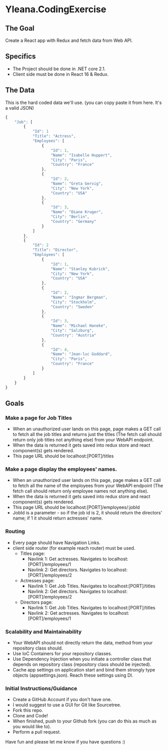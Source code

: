 # Yleana.CodingExercise
## The Goal
Create a React app with Redux and fetch data from Web API. 

## Specifics
- The Project should be done in .NET core 2.1.
- Client side must be done in React 16 & Redux.

## The Data
This is the hard coded data we'll use. (you can copy paste it from here. It's a valid JSON)

```javascript
{
    "Job": [
        {
            "Id": 1
            "Title": "Actress",
            "Employees": [
                {
                    "Id": 1,
                    "Name": "Isabelle Huppert",
                    "City": "Paris",
                    "Country": "France"
                },
                {
                    "Id": 2,
                    "Name": "Greta Gervig",
                    "City": "New York",
                    "Country": "USA"
                },
                {
                    "Id": 3,
                    "Name": "Diane Kruger",
                    "City": "Berlin",
                    "Country": "Germany"
                }
            ]
        },
        {
            "Id": 2
            "Title": "Director",
            "Employees": [
                {
                    "Id": 1,
                    "Name": "Stanley Kubrick",
                    "City": "New York",
                    "Country": "USA"
                },
                {
                    "Id": 2,
                    "Name": "Ingmar Bergman",
                    "City": "Stockholm",
                    "Country": "Sweden"
                },
                {
                    "Id": 3,
                    "Name": "Michael Haneke",
                    "City": "Salzburg",
                    "Country": "Austria"
                },
                {
                    "Id": 4,
                    "Name": "Jean-luc Goddard",
                    "City": "Paris",
                    "Country": "France"
                }
            ]
        }
    }
}  
```

## Goals
### Make a page for Job Titles
- When an unauthorized user lands on this page, page makes a GET call to fetch all the job titles and returns just the titles (The fetch call should return only job titles not anything else) from your WebAPI endpoint.
- When the data is returned it gets saved into redux store and react component(s) gets rendered.
- This page URL should be localhost:[PORT]/titles

### Make a page display the employees' names.

- When an unauthorized user lands on this page, page makes a GET call to fetch all the name of the employees from your WebAPI endpoint (The fetch call should return only employee names not anything else).
- When the data is returned it gets saved into redux store and react component(s) gets rendered.
- This page URL should be localhost:[PORT]/employees/:jobId 
- JobId is a parameter - so if the job id is 2, it should return the directors' name; if 1 it should return actresses' name.

### Routing
- Every page should have Navigation Links.
- client side router (for example reach router) must be used.
    - Titles page:
        - Navlink 1: Get actresses. Navigates to localhost:[PORT]/employees/1
        - Navlink 2: Get directors. Navigates to localhost:[PORT]/employees/2
    - Actresses page:
        - Navlink 1: Get Job Titles. Navigates to localhost:[PORT]/titles
        - Navlink 2: Get directors. Navigates to localhost:[PORT]/employees/2
    - Directors page:
        - Navlink 1: Get Job Titles. Navigates to localhost:[PORT]/titles
        - Navlink 2: Get actresses. Navigates to localhost:[PORT]/employees/1    

### Scalability and Maintainability
- Your WebAPI should not directly return the data, method from your repository class should.
- Use IoC Containers for your repository classes.
- Use Dependency Injection when you initiate a controller class that depends on repository class (repository class should be injected).
- Cache app settings on application start and bind them strongly type objects (appsettings.json). Reach these settings using DI.

### Initial Instructions/Guidance
- Create a GitHub Account if you don't have one.
- I would suggest to use a GUI for Git like Sourcetree.
- Fork this repo.
- Clone and Code!
- When finished, push to your Github fork (you can do this as much as you would like to).
- Perform a pull request.

Have fun and please let me know if you have questions :)
